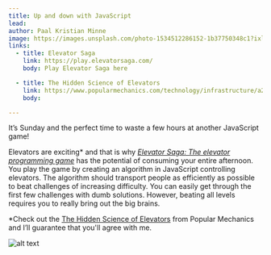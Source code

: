```yaml
---
title: Up and down with JavaScript
lead: 
author: Paal Kristian Minne
image: https://images.unsplash.com/photo-1534512286152-1b37750348c1?ixlib=rb-1.2.1&ixid=eyJhcHBfaWQiOjEyMDd9&auto=format&fit=crop&w=1651&q=80
links:
  - title: Elevator Saga
    link: https://play.elevatorsaga.com/
    body: Play Elevator Saga here

  - title: The Hidden Science of Elevators
    link: https://www.popularmechanics.com/technology/infrastructure/a20986/the-hidden-science-of-elevators/
    body:

---
```

It’s Sunday and the perfect time to waste a few hours at another JavaScript game! 

Elevators are exciting* and that is why [_Elevator Saga: The elevator programming game_](https://play.elevatorsaga.com/) has the potential of consuming your entire afternoon. You play the game by creating an algorithm in JavaScript controlling elevators. The algorithm should transport  people as efficiently as possible to beat challenges of increasing difficulty. You can easily get through the first few challenges with dumb solutions. However, beating all levels requires you to really bring out the big brains.

*Check out the [The Hidden Science of Elevators](https://www.popularmechanics.com/technology/infrastructure/a20986/the-hidden-science-of-elevators/) from Popular Mechanics and I’ll guarantee that you'll agree with me.


![alt text](https://media.giphy.com/media/l2YWsoDqJPFUkbZuw/giphy.gif)
